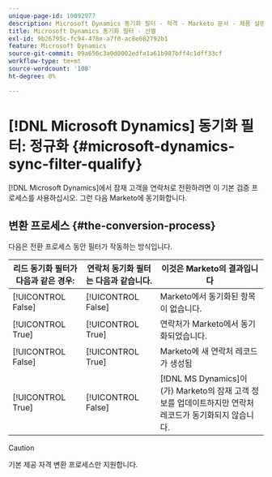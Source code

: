 ```yaml
---
unique-page-id: 10092977
description: Microsoft Dynamics 동기화 필터 - 적격 - Marketo 문서 - 제품 설명서
title: Microsoft Dynamics 동기화 필터 - 선별
exl-id: 9b26795c-fc94-478e-a7f0-ac8e602792b1
feature: Microsoft Dynamics
source-git-commit: 09a656c3a0d0002edfa1a61b987bff4c1dff33cf
workflow-type: tm+mt
source-wordcount: '108'
ht-degree: 0%

---
```


# [!DNL Microsoft Dynamics] 동기화 필터: 정규화 {#microsoft-dynamics-sync-filter-qualify}

[!DNL Microsoft Dynamics]에서 잠재 고객을 연락처로 전환하려면 이 기본 검증 프로세스를 사용하십시오. 그런 다음 Marketo에 동기화합니다.

## 변환 프로세스 {#the-conversion-process}

다음은 전환 프로세스 동안 필터가 작동하는 방식입니다.

| 리드 동기화 필터가 다음과 같은 경우: | 연락처 동기화 필터는 다음과 같습니다. | 이것은 Marketo의 결과입니다 |
|---|---|---|
| [!UICONTROL False] | [!UICONTROL False] | Marketo에서 동기화된 항목이 없습니다. |
| [!UICONTROL True] | [!UICONTROL True] | 연락처가 Marketo에서 동기화되었습니다. |
| [!UICONTROL False] | [!UICONTROL True] | Marketo에 새 연락처 레코드가 생성됨 |
| [!UICONTROL True] | [!UICONTROL False] | [!DNL MS Dynamics]이(가) Marketo의 잠재 고객 정보를 업데이트하지만 연락처 레코드가 동기화되지 않습니다. |

>[!CAUTION]
>
>기본 제공 자격 변환 프로세스만 지원합니다.
